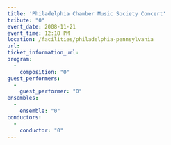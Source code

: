 ```yaml
---
title: 'Philadelphia Chamber Music Society Concert'
tribute: "0"
event_date: 2008-11-21
event_time: 12:18 PM
location: /facilities/philadelphia-pennsylvania
url: 
ticket_information_url: 
program: 
  -
    composition: "0"
guest_performers: 
  -
    guest_performer: "0"
ensembles: 
  -
    ensemble: "0"
conductors: 
  -
    conductor: "0"
---
```

